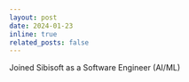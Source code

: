 ```yaml
---
layout: post
date: 2024-01-23
inline: true
related_posts: false
---
```


Joined Sibisoft as a Software Engineer (AI/ML)
